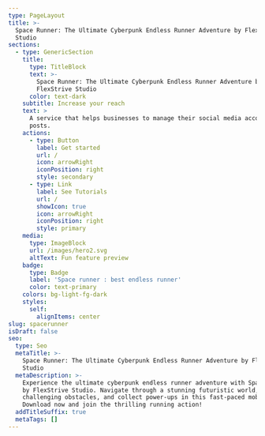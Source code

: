 ```yaml
---
type: PageLayout
title: >-
  Space Runner: The Ultimate Cyberpunk Endless Runner Adventure by FlexStrive
  Studio
sections:
  - type: GenericSection
    title:
      type: TitleBlock
      text: >-
        Space Runner: The Ultimate Cyberpunk Endless Runner Adventure by
        FlexStrive Studio
      color: text-dark
    subtitle: Increase your reach
    text: >
      A service that helps businesses to manage their social media accounts and
      posts.
    actions:
      - type: Button
        label: Get started
        url: /
        icon: arrowRight
        iconPosition: right
        style: secondary
      - type: Link
        label: See Tutorials
        url: /
        showIcon: true
        icon: arrowRight
        iconPosition: right
        style: primary
    media:
      type: ImageBlock
      url: /images/hero2.svg
      altText: Fun feature preview
    badge:
      type: Badge
      label: 'Space runner : best endless runner'
      color: text-primary
    colors: bg-light-fg-dark
    styles:
      self:
        alignItems: center
slug: spacerunner
isDraft: false
seo:
  type: Seo
  metaTitle: >-
    Space Runner: The Ultimate Cyberpunk Endless Runner Adventure by FlexStrive
    Studio
  metaDescription: >-
    Experience the ultimate cyberpunk endless runner adventure with Space Runner
    by FlexStrive Studio. Navigate through a stunning futuristic world, overcome
    challenging obstacles, and collect power-ups in this fast-paced mobile game.
    Download now and join the thrilling running action!
  addTitleSuffix: true
  metaTags: []
---
```

